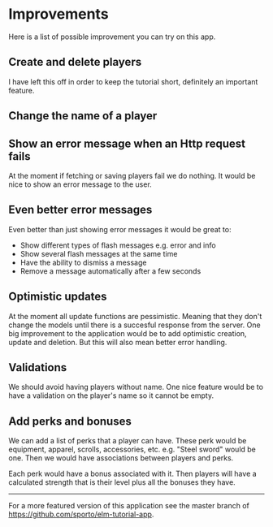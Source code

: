 # Improvements

Here is a list of possible improvement you can try on this app.

## Create and delete players

I have left this off in order to keep the tutorial short, definitely an important feature.

## Change the name of a player

## Show an error message when an Http request fails

At the moment if fetching or saving players fail we do nothing. It would be nice to show an error message to the user.

## Even better error messages

Even better than just showing error messages it would be great to:

- Show different types of flash messages e.g. error and info
- Show several flash messages at the same time
- Have the ability to dismiss a message
- Remove a message automatically after a few seconds

## Optimistic updates

At the moment all update functions are pessimistic. Meaning that they don't change the models until there is a succesful response from the server. One big improvement to the application would be to add optimistic creation, update and deletion. But this will also mean better error handling.

## Validations

We should avoid having players without name. One nice feature would be to have a validation on the player's name so it cannot be empty.

## Add perks and bonuses

We can add a list of perks that a player can have. These perk would be equipment, apparel, scrolls, accessories, etc. e.g. "Steel sword" would be one. Then we would have associations between players and perks.

Each perk would have a bonus associated with it. Then players will have a calculated strength that is their level plus all the bonuses they have.

---

For a more featured version of this application see the master branch of <https://github.com/sporto/elm-tutorial-app>.
